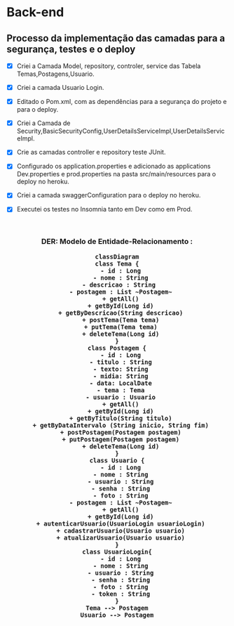 # Back-end 

 ## Processo da implementação das camadas para a segurança, testes e o deploy
  
  

- [x] Criei a Camada Model, repository, controler, service das Tabela Temas,Postagens,Usuario.
- [x] Criei a camada Usuario Login.
- [x] Editado o Pom.xml, com as dependências para a segurança do projeto e para o deploy.
- [x] Criei a Camada de Security,BasicSecurityConfig,UserDetailsServiceImpl,UserDetailsServiceImpl.
- [x] Crie as camadas controller e repository teste JUnit.
- [x] Configurado os application.properties e adicionado as applications Dev.properties e prod.properties na pasta src/main/resources para o deploy no heroku.
- [x] Criei a camada swaggerConfiguration para o deploy no heroku. 
- [x] Executei os testes no Insomnia tanto em Dev como em Prod.             

 
 


<br>
<h3 align="center">
DER: Modelo de Entidade-Relacionamento :
  
```mermaid
classDiagram
class Tema {
  - id : Long
  - nome : String
  - descricao : String 
  - postagem : List ~Postagem~
  + getAll()
  + getById(Long id)
  + getByDescricao(String descricao)
  + postTema(Tema tema)
  + putTema(Tema tema)
  + deleteTema(Long id)
}
class Postagem {
  - id : Long
  - titulo : String
  - texto: String
  - midia: String
  - data: LocalDate
  - tema : Tema
  - usuario : Usuario
  + getAll()
  + getById(Long id)
  + getByTitulo(String titulo)
  + getByDataIntervalo (String inicio, String fim)
  + postPostagem(Postagem postagem)
  + putPostagem(Postagem postagem)
  + deleteTema(Long id)
}
class Usuario {
  - id : Long
  - nome : String
  - usuario : String
  - senha : String
  - foto : String
  - postagem : List ~Postagem~
  + getAll()
  + getById(Long id)
  + autenticarUsuario(UsuarioLogin usuarioLogin)
  + cadastrarUsuario(Usuario usuario)
  + atualizarUsuario(Usuario usuario)
}
class UsuarioLogin{
  - id : Long
  - nome : String
  - usuario : String
  - senha : String
  - foto : String
  - token : String
}
Tema --> Postagem
Usuario --> Postagem
```  
